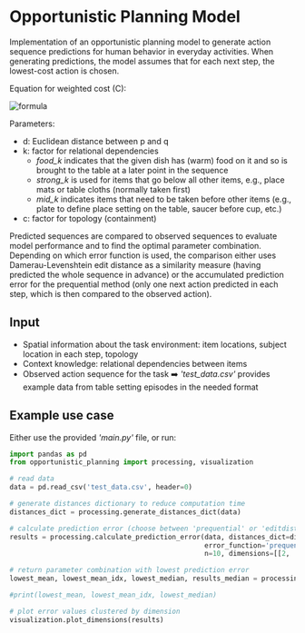 # Opportunistic Planning Model
Implementation of an opportunistic planning model to generate action sequence predictions for human behavior in everyday activities. When generating predictions, the model assumes that for each next step, the lowest-cost action is chosen.

Equation for weighted cost (C):

![formula](https://render.githubusercontent.com/render/math?math=C_{p,q}%20=%20d(p,%20q)%20^%20k%20\cdot%20c)

Parameters:
- d: Euclidean distance between p and q
- k: factor for relational dependencies
    - *food_k* indicates that the given dish has (warm) food on it and so is brought to the table at a later point in the sequence
    - *strong_k* is used for items that go below all other items, e.g., place mats or table cloths (normally taken first)
    - *mid_k* indicates items that need to be taken before other items (e.g., plate to define place setting on the table, saucer before cup, etc.) 
- c: factor for topology (containment)

Predicted sequences are compared to observed sequences to evaluate model performance and to find the optimal parameter combination. Depending on which error function is used, the comparison either uses Damerau-Levenshtein edit distance as a similarity measure (having predicted the whole sequence in advance) or the accumulated prediction error for the prequential method (only one next action predicted in each step, which is then compared to the observed action).

## Input
- Spatial information about the task environment: item locations, subject location in each step, topology
- Context knowledge: relational dependencies between items
- Observed action sequence for the task
:arrow_right: *'test_data.csv'* provides example data from table setting episodes in the needed format

## Example use case
Either use the provided *'main.py'* file, or run:

``` python
import pandas as pd
from opportunistic_planning import processing, visualization

# read data
data = pd.read_csv('test_data.csv', header=0)

# generate distances dictionary to reduce computation time
distances_dict = processing.generate_distances_dict(data)

# calculate prediction error (choose between 'prequential' or 'editdist')
results = processing.calculate_prediction_error(data, distances_dict=distances_dict, 
                                                error_function='prequential',
                                                n=10, dimensions=[[2, 'xy'],[3, 'xyz']])

# return parameter combination with lowest prediction error
lowest_mean, lowest_mean_idx, lowest_median, results_median = processing.get_lowest_error(results)

#print(lowest_mean, lowest_mean_idx, lowest_median)

# plot error values clustered by dimension
visualization.plot_dimensions(results)

```
